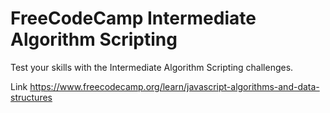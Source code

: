 # FreeCodeCamp Intermediate Algorithm Scripting
Test your skills with the Intermediate Algorithm Scripting challenges.

Link https://www.freecodecamp.org/learn/javascript-algorithms-and-data-structures
